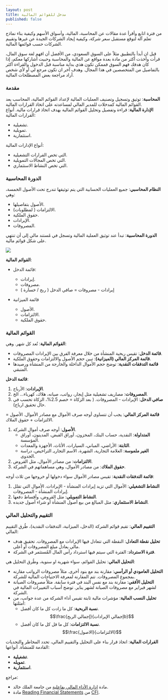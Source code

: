 ```yaml
---  
layout: post
title: مدخل للقوائم المالية 
published: false
---  
```


من فترة اتابع وأقرأ عدة مقالات عن المحاسبة، المالية، وأسواق الأسهم وكيفية بناء نماذج تعلم آلة لتوقع مستقبل سعر شركة، وكيفية إيجاد الشركات الجيدة عن غيرها وتقييم الشركات حسب قوائمها المالية.  


قبل ان أبدأ بالتطبيق مثلاً على السوق السعودي، من الأفضل أن افهم لغة سوق المال، قرأت وأخذت أكثر من مادة بعدة مواقع عن المالية والمحاسبة وحبيت أشاركها معكم، إذا كان هدفك فهم السوق فممكن تكون هذي بداية مناسبة قبل الدخول والقراءة أكثر بالتفاصيل من المتخصصين في هذا المجال. وهدف آخر ان تكون مرجع لي أو لأي شخص أراد مراجعة بعض المصطلحات المالية.  


### مقدمة
**المحاسبة**: توثيق وتسجيل وتصنيف العمليات المالية لإعداد القوائم المالية، المحاسب يعد القوائم المالية كمدخلات للمدير المالي لمساعدته على اتخاذ القرارات المالية.  
**الإدارة المالية**: قراءة وتفصيل وتحليل القوائم المالية بهدف اتخاذ قرارات مالية.
أنواع القرارات المالية:
-   تشغيلية.
-   تمويلية.
-   استثمارية.

أنواع الإدارات المالية:
-   التي تخص القرارات التشغيلية.
-   التي تخص المجالات التمويلية.
-   التي تخص النشاط الاستثماري.

### الدورة المحاسبية

**النظام المحاسبي**: جميع العمليات الحسابية التي يتم توثيقها تندرج تحت الأصول الخمسة، وهي:
-   الأصول بتفاصيلها.
-   الالتزامات ( لمطلوبات).
-   حقوق الملكية.
-   الإيرادات.
-   المصروفات.

**الدورة المحاسبية**: تبدأ عند توثيق العملية المالية وتسجل في مُستند مالي إلى أن تنتهي على شكل قوائم مالية.  

![](https://alioh.github.io/images/2020-4-22/Accounting-Cycle.png)  

**القوائم المالية**:
-   قائمة الدخل:
	-   إيرادات.
	-   مصروفات.
	- إيرادات - مصروفات = صافي الدخل ( ربح / خسارة )

-   قائمة الميزانية
	-   الأصول.
	-   الالتزامات.
	-   حقوق الملكية.

### القوائم المالية

**القوائم المالية**: تُعد كل شهر. وهي:
-   **قائمة الدخل**: تقيس ربحية المنشأة من خلال معرفة الفرق بين الإيرادات المصروفات.
-   **قائمة المركز المالي (الميزانية)**: تبين حجم الأصول والالتزامات وحقوق الملكية.
-   **قائمة التدفقات النقدية**: توضح حجم الأموال الداخلة والخارجة من المنشأة ورصيدها المتبقي.

**قائمة الدخل**:
1.  **الإيرادات**: الأرباح.
2.  **المصروفات**: مصاريف تشغيلية مثل إيجار، رواتب، صيانه، هلاك، كهرباء... الخ.
3.  **صافي الدخل**: الإيرادات - المصروفات. ( بعد الزكاة = خصم 2.5%، الزكاة تحسب في حال تحقيق ارباح).

**قائمة المركز المالي**: يجب أن تتساوى أوجه صرف الأموال مع مصادر الأموال. الأصول = الالتزامات + حقوق الملاك.
1.  **الأصول**: أوجه صرف أموال الشركة.
	-   **المتداولة**: النقدية، حساب البنك، المخزون، أوراق القبض، المدينون، أوراق المؤسسة.
	-   **الثابتة**: الأراضي، المباني، السيارات، الأثاث، الأجهزة والمعدات.
	-   **الغير ملموسة**: العلامة التجارية، الشهرة، الاسم التجاريـ التراخيص، دراسة الجدوى.
2.  **الالتزامات**: من مصادر الأموال، مثل القروض.
3.  **حقوق الملاك**: من مصادر الأموال، وهي مساهماتهم في الشركة.

**قائمة التدفقات النقدية**: تقيس مصادر الأموال سواء دخولها أو خروجها من ثلاث أوجه:
1.  **النشاط التشغيلي**: الأموال التي تزيد إيرادات المنشأة - الإيرادات. الأموال التي تقلل إيرادات المنشأة - المصروفات.
2.  **النشاط التمويلي**: مثل القروض، وأقساط دفعها.
3.  **النشاط الاستثماري**: مثل المبالغ من بيع أصول المنشأة أو شراء أصول جديده.

### التقييم والتحليل المالي

**التقييم المالي**: تقيم قوائم الشركة (الدخل، الميزانية، التدفقات النقدية)، طُرق التقييم المالي:
-   **تحليل نقطة التعادل**: النقطة التي تتعادل فيها الإيرادات مع المصروفات. تحقيق هدف مالي يعادل مبلغ المصروفات أو أعلى.
-   **فترة الاسترداد**: الفترة التي سيتم فيها استرداد رأس المال المُستثمر في الشركة. 

**التحليل المالي**: تحليل القوائم، سواء شهرية او سنوية، وطُرق التحليل هي:
-   **التحليل العامودي أو الرأسي**: مقارنة بند مع بنود أخرى. مثلاً مصروفات الرواتب مقارنه بمجموع المصروفات. تتم المقارنة لمعرفة الاحتياجات المالية للشركة.
-   **التحليل الأفقي**: مقارنة بند مع نفس البند في فترة سابقة. مثلاً مصروفات الصيانة لشهر فبراير مع مصروفات الصيانة لشهر يناير. توضح أسباب التغييرات المالية في الشركة.
-   **تحليل النسب المالية**: مؤشرات مالية ثابتة تقيس أداء الشركة من عدة جوانب، من أمثلتها:
	-  **نسبة الربحية**: كل ما زادت كل ما كان أفضل.
	$$\frac{إجمالي الربح}{إجمالي الإيراداتb}$$
	-  **نسبة الالتزامات**: كل ما قل  كل ما كان أفضل.
	$$\frac{الاصول}{الالتزامات}$$

**القرارات المالية**: اتخاذ قرار بناء على التحليل والتقييم المالي، تحدد المخاطر والتحديات القادمة للمنشأة. أنواعها:
-   **تشغيلية**.
-   **تمويله**.
-   **استثمارية**.

مراجع:
- مادة [إدارة الأداء المالي بفاعلية](https://kkux.org/courses/course-v1:KKU+PM101+2020_M1/about) من جامعة الملك خالد. 
- مادة [Reading Financial Statements](https://courses.corporatefinanceinstitute.com/courses/learn-to-read-financial-statements-free-course) من [CFI](https://corporatefinanceinstitute.com/).